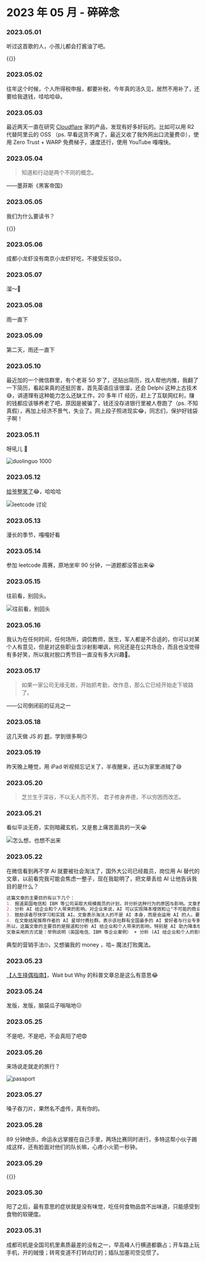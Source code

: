 # 2023 年 05 月 - 碎碎念


### 2023.05.01
听过这首歌的人，小孩儿都会打酱油了吧。

{{<youtube M2MofcPjonU>}}

### 2023.05.02
往年这个时候，个人所得税申报，都要补税，今年真的活久见，居然不用补了，还要给我退钱，哇哈哈😄。

### 2023.05.03
最近两天一直在研究 [Cloudflare](https://www.cloudflare.com/) 家的产品，发现有好多好玩的。比如可以用 R2 代替阿里云的 OSS （ps. 早看这货不爽了，最近又收了我外网出口流量费😡），使用 Zero Trust + WARP 免费梯子，速度还行，使用 YouTube 嘎嘎快。

### 2023.05.04

> 知道和行动是两个不同的概念。

——墨菲斯《黑客帝国》

### 2023.05.05
我们为什么要读书？

{{<bilibili BV1BK411L7DJ>}}

### 2023.05.06
成都小龙虾没有南京小龙虾好吃，不接受反驳😒。

### 2023.05.07
溜～👀

### 2023.05.08
雨一直下

### 2023.05.09
第二天，雨还一直下

### 2023.05.10
最近加的一个微信群里，有个老哥 50 岁了，还贴出简历，找人帮他内推，我翻了一下简历，看起来真的还挺厉害，首先英语应该很溜，还会 Delphi 这种上古技术😅，讲道理有这种能力怎么还缺工作，20 多年 IT 经历，赶上了互联网红利，赚的钱都应该够养老了吧，原因是被骗了，钱还没存进银行里被人卷跑了（ps. 不知真假），再加上经济不景气，失业了。网上段子照进现实😂，同志们，保护好钱袋子啊！

### 2023.05.11
呀吼儿 🚀

![duolinguo 1000](https://miasanmia.oss-cn-beijing.aliyuncs.com/picture/2023/05/11/f8ea7248-08a4-48d6-9b38-df2eb1458808.jpg)

### 2023.05.12
[给爷整笑了](https://leetcode.cn/problems/lwyVBB/comments/)😂，哈哈哈

![leetcode 讨论](https://miasanmia.oss-cn-beijing.aliyuncs.com/picture/2023/05/12/ccbaec7d-f604-42a0-aca5-a2402b042848.png)

### 2023.05.13
漫长的季节，嘎嘎好看

### 2023.05.14
参加 leetcode 周赛，原地坐牢 90 分钟，一道题都没答出来😭

### 2023.05.15
往前看，别回头。

![往前看，别回头](https://miasanmia.oss-cn-beijing.aliyuncs.com/picture/2023/05/15/2770d816d9d82d42660482f797144dd2.jpg)

### 2023.05.16
我认为在任何时间，任何场所，调侃教师，医生，军人都是不合适的，你可以对某个人有意见，但是对这些职业含沙射影嘲讽，何况还是在公共场合，而且也没觉得有多好笑，所以我对脱口秀节目一直没有多大兴趣🥲。

### 2023.05.17
> 如果一家公司无缘无故，开始抓考勤，改作息，那么它已经开始走下坡路了。

——公司倒闭前的征兆之一

### 2023.05.18
这几天做 JS 的 [题](https://leetcode.cn/circle/discuss/jE87x7/)，学到很多啊😏

### 2023.05.19
昨天晚上睡觉，用 iPad 听视频忘记关了，半夜醒来，还以为家里进贼了😅

### 2023.05.20
> 芝兰生于深谷，不以无人而不芳。
> 君子修身养德，不以穷困而改志。

### 2023.05.21
看似平淡无奇，实则暗藏玄机，又是套上痛苦面具的一天😭

![怎么想，也想不出来](https://miasanmia.oss-cn-beijing.aliyuncs.com/picture/2023/05/21/ea9fb416034a0824e2eea3c1e312c039.png)

### 2023.05.22
在微信看到再不学 Ai 就要被社会淘汰了，国外大公司已经裁员，岗位用 Ai 替代的文章，以前看完我可能会焦虑一整子，现在我聪明了，把文章丢给 AI 让他告诉我目的是什么？
```md
这篇文章的主要目的有以下几个：
1. 报道英国电信和 IBM 等公司采取大规模裁员的计划，并分析这种行为的原因与影响。文章表示这主要是因为这些企业采用了 AI 和数字化技术，实现了降本增效，所以进行了裁员。
2. 分析 AI 给企业和个人带来的影响。对企业来说，AI 可以实现降本增效和让"不可能的商业变为可能"。对个人来说，掌握 AI 可以成为"超级个体", 提高工作效率和创造新的商业机会。
3. 鼓励读者尽快学习和实践 AI。文章表示淘汰人的不是 AI 本身，而是会运用 AI 的人。要采取正确的选择，需要尽快学习和实践 AI。
4. 在文章结尾推荐作者的 AI 星球付费社群。表示该社群有全国最多的 AI 爱好者与行业专家，最好的课程内容，并且新加入者有三天的退款期。
所以，这篇文章的主要目的是报道和分析 AI 给企业和个人带来的影响，特别是 AI 助力降本增效和创新商业模式方面，鼓励读者学习 AI 以应对这种影响并抓住机会；以及推广作者自己的 AI 学习社群。
文章采用的方式是：举例说明（英国电信、IBM 等企业案例） + 分析 (AI 给企业和个人的影响） + 建议（学习 AI) + 推广 (AI 星球）, 这是一种比较典型的内容营销手法。
```
典型的营销手法🙄，又想骗我的 money ，哈~ 魔法打败魔法。

### 2023.05.23
[【人生择偶指南】](https://mp.weixin.qq.com/s/6T3lS81tnkTIlkiPR-I5GA)，Wait but Why 的科普文章总是这么有意思😂

### 2023.05.24
发版，发版，脑袋瓜子嗡嗡地😖

### 2023.05.25
不是吧，不是吧，不会真阳了吧😨

### 2023.05.26
来场说走就走的旅行？

![passport](https://miasanmia.oss-cn-beijing.aliyuncs.com/picture/2023/05/27/2eea5e8797a66ac2c79e7b77458fd1b3.jpg)

### 2023.05.27
嗓子吞刀片，果然名不虚传，真有你的。

### 2023.05.28
89 分钟绝杀，命运永远掌握在自己手里，两场比赛同时进行，多特这帮小伙子踢成这样，还有脸面对他们的队长嘛，心疼小火箭一秒钟。

### 2023.05.29
{{<youtube vMnQDhnGiqM>}}

### 2023.05.30
阳了之后，最有意思的症状就是没有味觉，吃任何食物品尝不出味道，只能感受到食物的软硬度。

### 2023.05.31
成都司机是全国司机里素质最差的没有之一，早高峰人行横道都霸占；开车路上玩手机，开的贼慢；转弯变道不打转向灯的；插队加塞司空见惯了。

